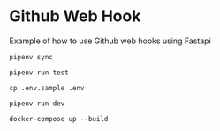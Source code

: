 # Github Web Hook

Example of how to use Github web hooks using Fastapi

```pipenv sync```

```pipenv run test```

```cp .env.sample .env```

```pipenv run dev```

```docker-compose up --build```


